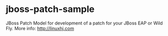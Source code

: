 jboss-patch-sample
==================

JBoss Patch Model for development of a patch for your JBoss EAP or Wild Fly. 
More info: http://linuxhj.com
